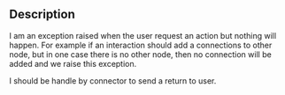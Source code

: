 Description
--------------------

I am an exception raised when the user request an action but nothing will happen. For example if an interaction should add a connections to other node, but in one case there is no other node, then no connection will be added and we raise this exception. 

I should be handle  by connector to  send a return to user.

